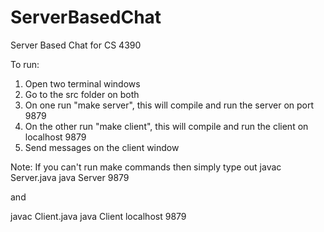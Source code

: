 # ServerBasedChat
Server Based Chat for CS 4390

To run:

1. Open two terminal windows
2. Go to the src folder on both
3. On one run "make server", this will compile and run the server on port 9879
4. On the other run "make client", this will compile and run the client on localhost 9879
5. Send messages on the client window

Note: If you can't run make commands then simply type out
javac Server.java
java Server 9879

and

javac Client.java
java Client localhost 9879
